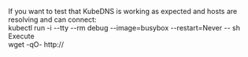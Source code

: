 If you want to test that KubeDNS is working as expected and hosts are resolving and can connect:\
kubectl run -i --tty --rm debug --image=busybox --restart=Never -- sh\
Execute\
wget -qO- http://<CLUSTER-IP>

